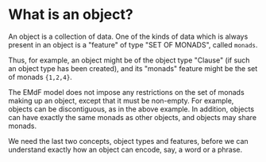 # What is an object?

An object is a collection of data.  One of the kinds of data which is
always present in an object is a "feature" of type "SET OF MONADS",
called `monads`.

Thus, for example, an object might be of the object type "Clause" (if
such an object type has been created), and its "monads" feature might
be the set of monads `{1,2,4}`.

The EMdF model does not impose any restrictions on the set of monads
making up an object, except that it must be non-empty. For example,
objects can be discontiguous, as in the above example. In addition,
objects can have exactly the same monads as other objects, and objects
may share monads.

We need the last two concepts, object types and features, before we can
understand exactly how an object can encode, say, a word or a phrase.
